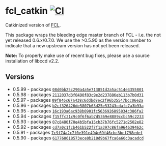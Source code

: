 # fcl_catkin [![CI](https://github.com/wxmerkt/fcl_catkin/workflows/CI/badge.svg)](https://github.com/wxmerkt/fcl_catkin/actions?query=workflow%3ACI)
Catkinized version of [FCL](https://github.com/flexible-collision-library/fcl).

This package wraps the bleeding edge master branch of FCL - i.e. the not yet released 0.6.x/0.7.0. We use the >0.5.90 as the version number to indicate that a new upstream version has not yet been released.

**Note:** To properly make use of recent bug fixes, please use a source installation of libccd v2.2.

## Versions

- 0.5.99 - packages [``08d0bb25c290a4a5e713851d2a5ac514e4355801``](https://github.com/flexible-collision-library/fcl/commit/08d0bb25c290a4a5e713851d2a5ac514e4355801)
- 0.5.98 - packages [``2112037d3f0490f83c9e2d237886eb113b7b0d31``](https://github.com/flexible-collision-library/fcl/commit/2112037d3f0490f83c9e2d237886eb113b7b0d31)
- 0.5.97 - packages [``09f846c67a438c6ddbd8ec2f96b35547bcc06e2a``](https://github.com/flexible-collision-library/fcl/commit/09f846c67a438c6ddbd8ec2f96b35547bcc06e2a)
- 0.5.96 - packages [``b2cf326426de5807b63d25e53243cdafc7a3b93a``](https://github.com/flexible-collision-library/fcl/commit/b2cf326426de5807b63d25e53243cdafc7a3b93a)
- 0.5.95 - packages [``16c193a6ac938b0901fc5636926895834c386fa2``](https://github.com/flexible-collision-library/fcl/commit/16c193a6ac938b0901fc5636926895834c386fa2)
- 0.5.94 - packages [``f15ffc21c9c0f6f6ab7d5369e8889ccbc59c2233``](https://github.com/flexible-collision-library/fcl/commit/f15ffc21c9c0f6f6ab7d5369e8889ccbc59c2233)
- 0.5.93 - packages [``07c8480f70e4b5bfa15cb37b76fc5271d2502e82``](https://github.com/flexible-collision-library/fcl/commit/07c8480f70e4b5bfa15cb37b76fc5271d2502e82)
- 0.5.92 - packages [``cd7a0c1fcb461b522f7f1a397c86fa964639462c``](https://github.com/flexible-collision-library/fcl/commit/cd7a0c1fcb461b522f7f1a397c86fa964639462c)
- 0.5.91 - packages [``7c9f74a2c7f0e391e494c69f46cbc3bcf798edef``](https://github.com/flexible-collision-library/fcl/commit/7c9f74a2c7f0e391e494c69f46cbc3bcf798edef)
- 0.5.90 - packages [``617768618573ece0b218d9b67fca6a60c3acadcd``](https://github.com/flexible-collision-library/fcl/commit/617768618573ece0b218d9b67fca6a60c3acadcd)
